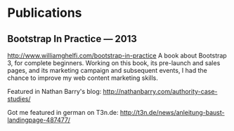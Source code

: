 # Publications

## Bootstrap In Practice — 2013
http://www.williamghelfi.com/bootstrap-in-practice
A book about Bootstrap 3, for complete beginners.
Working on this book, its pre-launch and sales pages, and its marketing campaign and subsequent events, I had the chance to improve my web content marketing skills.

Featured in Nathan Barry's blog:
http://nathanbarry.com/authority-case-studies/

Got me featured in german on T3n.de:
http://t3n.de/news/anleitung-baust-landingpage-487477/